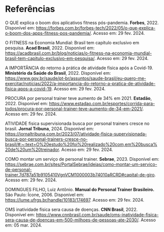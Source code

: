 # Referências

O QUE explica o boom dos aplicativos fitness pós-pandemia. **Forbes**, 2022. Disponível em: https://forbes.com.br/forbes-tech/2022/05/o-que-explica-o-boom-dos-apps-fitness-pos-pandemia/. Acesso em: 29 fev. 2024.

O FITNESS na Economia Mundial: Brasil tem capítulo exclusivo em pesquisa. **Acad Brasil**, 2022. Disponível em: https://acadbrasil.com.br/blog/noticias/o-fitness-na-economia-mundial-brasil-tem-capitulo-exclusivo-em-pesquisa/. Acesso em: 29 fev. 2024.

A IMPORTÂNCIA do retorno à prática de atividade física após a Covid-19. **Ministério da Saúde do Brasil**, 2022. Disponível em: https://www.gov.br/saude/pt-br/assuntos/saude-brasil/eu-quero-me-exercitar/noticias/2022/a-importancia-do-retorno-a-pratica-de-atividade-fisica-apos-a-covid-19. Acesso em: 29 fev. 2024.

PROCURA por personal trainer teve aumento de 34% em 2021. **Estadão**, 2022. Disponível em: https://www.estadao.com.br/esportes/corrida-para-todos/procura-por-personal-trainer-teve-aumento-de-34-em-2021/. Acesso em: 29 fev. 2024.

ATIVIDADE fisica supervisionada busca por personal trainers cresce no brasil. **Jornal Tribuna**, 2024. Disponível em: https://jornaltribuna.com.br/2023/07/atividade-fisica-supervisionada-busca-por-personal-trainers-cresce-no-brasil/#:~:text=O%20estudo%20foi%20realizado%20com,em%20busca%20de%20um%20treinador. Acesso em: 29 fev. 2024.

COMO montar um serviço de personal trainer. **Sebrae**, 2023. Disponível em: https://sebrae.com.br/sites/PortalSebrae/ideias/como-montar-um-servico-de-personal-trainer,7d787a51b9105410VgnVCM1000003b74010aRCRD#capital-de-giro. Acesso em: 29 fev. 2024.

DOMINGUES FILHO, Luiz Antônio. **Manual do Personal Trainer Brasileiro.** São Paulo: Ícone, 2006. Disponível em: https://lume.ufrgs.br/handle/10183/174697. Acesso em: 29 fev. 2024.

OMS inatividade física sera causa de doenças. **CNN Brasil**, 2022. Disponível em: https://www.cnnbrasil.com.br/saude/oms-inatividade-fisica-sera-causa-de-doencas-em-500-milhoes-de-pessoas-ate-2030/. Acesso em: 05 mar. 2024.


